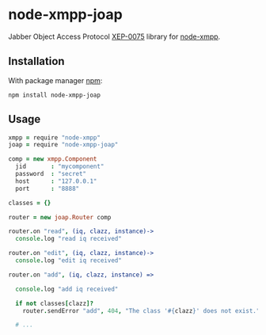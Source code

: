 # node-xmpp-joap

Jabber Object Access Protocol
[XEP-0075](http://xmpp.org/extensions/xep-0075.html) library for
[node-xmpp](https://github.com/astro/node-xmpp).

## Installation

With package manager [npm](http://npmjs.org/):

    npm install node-xmpp-joap

## Usage

```coffeescript
xmpp = require "node-xmpp"
joap = require "node-xmpp-joap"

comp = new xmpp.Component
  jid       : "mycomponent"
  password  : "secret"
  host      : "127.0.0.1"
  port      : "8888"

classes = {}

router = new joap.Router comp

router.on "read", (iq, clazz, instance)->
  console.log "read iq received"

router.on "edit", (iq, clazz, instance)->
  console.log "edit iq received"

router.on "add", (iq, clazz, instance) =>

  console.log "add iq received"

  if not classes[clazz]?
    router.sendError "add", 404, "The class '#{clazz}' does not exist.", iq

  # ...
```
